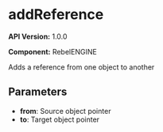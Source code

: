 # addReference

**API Version:** 1.0.0

**Component:** RebelENGINE

Adds a reference from one object to another

## Parameters

- **from**: Source object pointer
- **to**: Target object pointer


